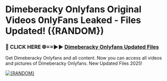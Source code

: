 # Dimeberacky Onlyfans Original Videos 0nlyFans Leaked - Files Updated! ({RANDOM})

<h3>🔴 CLICK HERE 🌐==►► <a href="https://betterlinks.top/A2PfLJ" rel="nofollow">Dimeberacky Onlyfans Updated Files</a></h3>

Get Dimeberacky Onlyfans and all content. Now you can access all videos and pictures of Dimeberacky Onlyfans. New Updated Files 2025!

[![{RANDOM}](https://i.imgur.com/ppqm5kG.gif)](https://betterlinks.top/A2PfLJ)